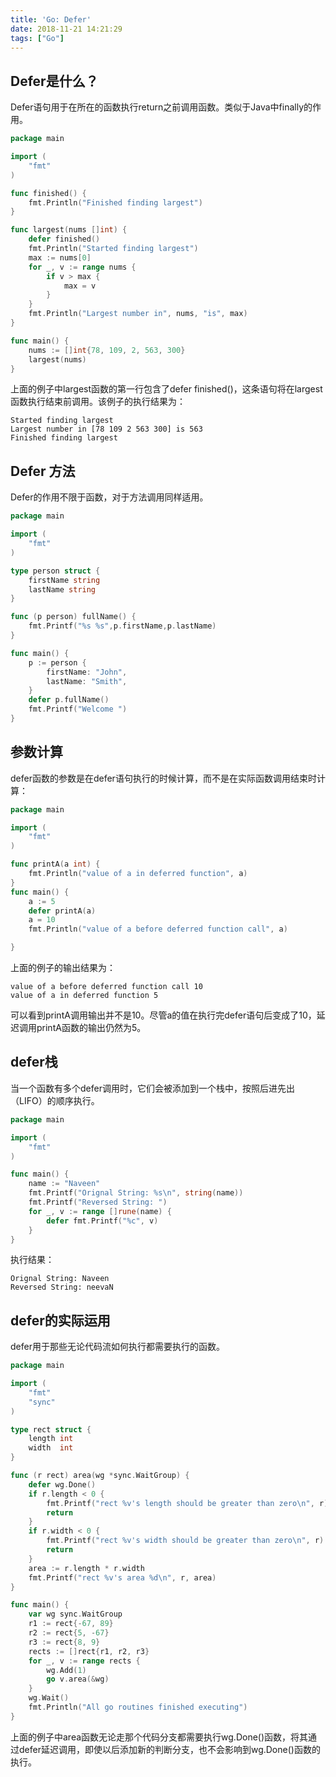 ```yaml
---
title: 'Go: Defer'
date: 2018-11-21 14:21:29
tags: ["Go"]
---
```


## Defer是什么？

Defer语句用于在所在的函数执行return之前调用函数。类似于Java中finally的作用。

```Go
package main

import (
	"fmt"
)

func finished() {
	fmt.Println("Finished finding largest")
}

func largest(nums []int) {
	defer finished()
	fmt.Println("Started finding largest")
	max := nums[0]
	for _, v := range nums {
		if v > max {
			max = v
		}
	}
	fmt.Println("Largest number in", nums, "is", max)
}

func main() {
	nums := []int{78, 109, 2, 563, 300}
	largest(nums)
}
```

上面的例子中largest函数的第一行包含了defer finished()，这条语句将在largest函数执行结束前调用。该例子的执行结果为：

```
Started finding largest
Largest number in [78 109 2 563 300] is 563
Finished finding largest
```

## Defer 方法

Defer的作用不限于函数，对于方法调用同样适用。

```Go
package main

import (
	"fmt"
)

type person struct {
	firstName string
	lastName string
}

func (p person) fullName() {
	fmt.Printf("%s %s",p.firstName,p.lastName)
}

func main() {
	p := person {
		firstName: "John",
		lastName: "Smith",
	}
	defer p.fullName()
	fmt.Printf("Welcome ")
}
```


## 参数计算

defer函数的参数是在defer语句执行的时候计算，而不是在实际函数调用结束时计算：

```Go
package main

import (  
    "fmt"
)

func printA(a int) {  
    fmt.Println("value of a in deferred function", a)
}
func main() {  
    a := 5
    defer printA(a)
    a = 10
    fmt.Println("value of a before deferred function call", a)

}
```

上面的例子的输出结果为：
```
value of a before deferred function call 10
value of a in deferred function 5
```

可以看到printA调用输出并不是10。尽管a的值在执行完defer语句后变成了10，延迟调用printA函数的输出仍然为5。

## defer栈

当一个函数有多个defer调用时，它们会被添加到一个栈中，按照后进先出（LIFO）的顺序执行。

```Go
package main

import (  
    "fmt"
)

func main() {  
    name := "Naveen"
    fmt.Printf("Orignal String: %s\n", string(name))
    fmt.Printf("Reversed String: ")
    for _, v := range []rune(name) {
        defer fmt.Printf("%c", v)
    }
}
```

执行结果：
```
Orignal String: Naveen  
Reversed String: neevaN  
```

## defer的实际运用

defer用于那些无论代码流如何执行都需要执行的函数。


```Go
package main

import (  
    "fmt"
    "sync"
)

type rect struct {  
    length int
    width  int
}

func (r rect) area(wg *sync.WaitGroup) {  
    defer wg.Done()
    if r.length < 0 {
        fmt.Printf("rect %v's length should be greater than zero\n", r)
        return
    }
    if r.width < 0 {
        fmt.Printf("rect %v's width should be greater than zero\n", r)
        return
    }
    area := r.length * r.width
    fmt.Printf("rect %v's area %d\n", r, area)
}

func main() {  
    var wg sync.WaitGroup
    r1 := rect{-67, 89}
    r2 := rect{5, -67}
    r3 := rect{8, 9}
    rects := []rect{r1, r2, r3}
    for _, v := range rects {
        wg.Add(1)
        go v.area(&wg)
    }
    wg.Wait()
    fmt.Println("All go routines finished executing")
}

```

上面的例子中area函数无论走那个代码分支都需要执行wg.Done()函数，将其通过defer延迟调用，即使以后添加新的判断分支，也不会影响到wg.Done()函数的执行。
